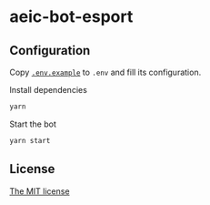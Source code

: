 # aeic-bot-esport
## Configuration
Copy [`.env.example`](./.env.example) to `.env` and fill its configuration.

Install dependencies
```sh
yarn
```

Start the bot
```sh
yarn start
```

## License
[The MIT license](./LICENSE)
